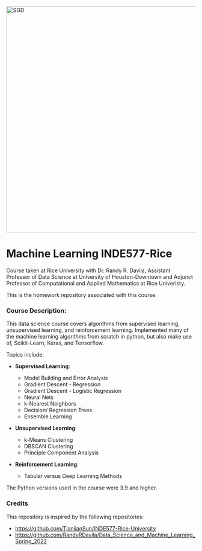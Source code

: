 

<img src="https://www.totalphase.com/media/blog/2022/11/ml-e1610553826718.jpg" alt="SGD" width="600">

# Machine Learning INDE577-Rice

Course taken at Rice University with Dr. Randy R. Davila, Assistant Professor of Data Science at University of Houston-Downtown and Adjunct Professor of Computational and Applied Mathematics at Rice Univeristy.

This is the homework repository associated with this course. 

### Course Description: 
This data science course covers algorithms from supervised learning, unsupervised learning, and reinforcement learning. 
Implemented many of the machine learning algorithms from scratch in python, but also make use of, Scikit-Learn, Keras, and Tensorflow. 

Topics include:

- **Supervised Learning**:
    - Model Building and Error Analysis
    - Gradient Descent - Regression
    - Gradient Descent - Logistic Regression
    - Neural Nets
    - k-Nearest Neighbors
    - Decision/ Regression Trees
    - Ensemble Learning

- **Unsupervised Learning**:
    - k-Means Clustering
    - DBSCAN Clustering
    - Principle Component Analysis

- **Reinforcement Learning**:
    - Tabular versus Deep Learning Methods
 

The Python versions used in the course were 3.9 and higher.

### Credits

This repository is inspired by the following repositories: 

- https://github.com/TianjianSun/INDE577-Rice-University
- https://github.com/RandyRDavila/Data_Science_and_Machine_Learning_Spring_2022
